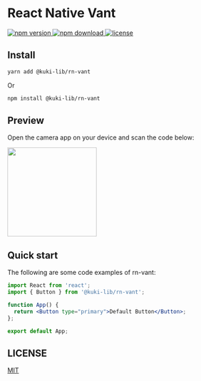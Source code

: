 # React Native Vant

<p>
  <a href="https://npmjs.org/package/rn-vant" target="_blank" referrerpolicy="no-referrer">
    <img src="https://img.shields.io/npm/v/rn-vant.svg?style=flat-square" alt="npm version" />
  </a>
  <a href="https://npmjs.org/package/rn-vant" target="_blank" referrerpolicy="no-referrer">
    <img src="https://img.shields.io/npm/dm/rn-vant.svg?style=flat-square" alt="npm download" />
  </a>
  <a href="https://github.com/3lang3/rn-vant/discussions" target="_blank" referrerpolicy="no-referrer">
    <img src="https://img.shields.io/npm/l/rn-vant?style=flat-square" alt="license" />
  </a>
  
</p>

## Install

```sh
yarn add @kuki-lib/rn-vant
```

Or

```sh
npm install @kuki-lib/rn-vant
```

## Preview

Open the camera app on your device and scan the code below:

<img src="https://qr.expo.dev/expo-go?owner=kebai&slug=rn-vant-example&releaseChannel=default&host=exp.host" width="200" />

## Quick start

The following are some code examples of rn-vant:

```jsx
import React from 'react';
import { Button } from '@kuki-lib/rn-vant';

function App() {
  return <Button type="primary">Default Button</Button>;
};

export default App;
```

## LICENSE

[MIT](https://en.wikipedia.org/wiki/MIT_License)
